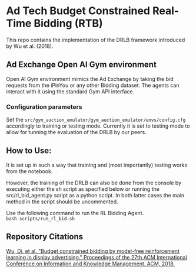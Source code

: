 # Ad Tech Budget Constrained Real-Time Bidding (RTB)
This repo contains the implementation of the DRLB framework introduced by Wu et al. (2018).

## Ad Exchange Open AI Gym environment

Open AI Gym environment mimics the Ad Exchange by taking the bid requests from the iPinYou or any other Bidding dataset. The agents can interact with it using the standard Gym API interface.

### Configuration parameters

Set the `src/gym_auction_emulator/gym_auction_emulator/envs/config.cfg` accordingly to training or testing mode. Currently it is set to testing mode to allow for tunning the evaluation of the DRLB by our peers.

## How to Use:

It is set up in such a way that training and (most importantly) testing works from the notebook. 

However, the training of the DRLB can also be done from the console by executing either the sh script as specified below or running the src/rl_bid_agent.py script as a python script. In both latter cases the main method in the script should be uncommented.

Use the following command to run the RL Bidding Agent.
<br />```bash scripts/run_rl_bid.sh```

## Repository Citations

[Wu, Di, et al. "Budget constrained bidding by model-free reinforcement learning in display advertising." Proceedings of the 27th ACM International Conference on Information and Knowledge Management. ACM, 2018.](https://arxiv.org/pdf/1802.08365)
